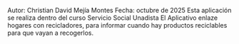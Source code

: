 Autor: Christian David Mejía Montes
Fecha: octubre de 2025
Esta aplicación se realiza dentro del curso Servicio Social Unadista
El Aplicativo enlaze hogares con recicladores, para informar cuando hay productos reciclables para que vayan a recogerlos.

